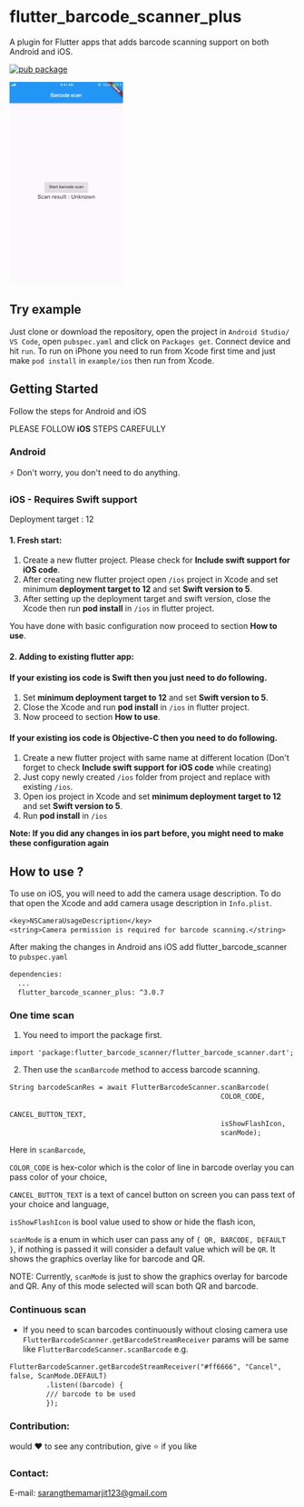 # flutter_barcode_scanner_plus

A plugin for Flutter apps that adds barcode scanning support on both Android and iOS.

[![pub package](https://img.shields.io/badge/flutter_barcode_scanner_plus-v3.0.7-blue)](https://pub.dev/packages/flutter_barcode_scanner_plus)

![Demo gif](https://github.com/AmolGangadhare/MyProfileRepo/blob/master/flutter_barcode_scanning_demo.gif "Demo")

## Try example

Just clone or download the repository, open the project in `Android Studio/ VS Code`, open `pubspec.yaml` and click on `Packages get`.
Connect device and hit `run`.
To run on iPhone you need to run from Xcode first time and just make `pod install` in `example/ios` then run from Xcode.

## Getting Started

Follow the steps for Android and iOS

PLEASE FOLLOW **iOS** STEPS CAREFULLY

### Android

:zap: Don't worry, you don't need to do anything.

### iOS - Requires Swift support

Deployment target : 12

#### 1. Fresh start:

1.  Create a new flutter project. Please check for **Include swift support for iOS code**.
2.  After creating new flutter project open `/ios` project in Xcode and set minimum **deployment target to 12**
    and set **Swift version to 5**.
3.  After setting up the deployment target and swift version, close the Xcode then run **pod install** in `/ios` in flutter project.

You have done with basic configuration now proceed to section **How to use**.

#### 2. Adding to existing flutter app:

#### If your existing ios code is **Swift** then you just need to do following.

1. Set **minimum deployment target to 12** and set **Swift version to 5**.
2. Close the Xcode and run **pod install** in `/ios` in flutter project.
3. Now proceed to section **How to use**.

#### If your existing ios code is **Objective-C** then you need to do following.

1. Create a new flutter project with same name at different location (Don't forget to check **Include swift support for iOS code** while creating)
2. Just copy newly created `/ios` folder from project and replace with existing `/ios`.
3. Open ios project in Xcode and set **minimum deployment target to 12** and set **Swift version to 5**.
4. Run **pod install** in `/ios`

**Note: If you did any changes in ios part before, you might need to make these configuration again**

## How to use ?

To use on iOS, you will need to add the camera usage description.
To do that open the Xcode and add camera usage description in `Info.plist`.

```
<key>NSCameraUsageDescription</key>
<string>Camera permission is required for barcode scanning.</string>
```

After making the changes in Android ans iOS add flutter_barcode_scanner to `pubspec.yaml`

```
dependencies:
  ...
  flutter_barcode_scanner_plus: ^3.0.7
```

### One time scan

1. You need to import the package first.

```
import 'package:flutter_barcode_scanner/flutter_barcode_scanner.dart';
```

2. Then use the `scanBarcode` method to access barcode scanning.

```
String barcodeScanRes = await FlutterBarcodeScanner.scanBarcode(
                                                    COLOR_CODE,
                                                    CANCEL_BUTTON_TEXT,
                                                    isShowFlashIcon,
                                                    scanMode);
```

Here in `scanBarcode`,

`COLOR_CODE` is hex-color which is the color of line in barcode overlay you can pass color of your choice,

`CANCEL_BUTTON_TEXT` is a text of cancel button on screen you can pass text of your choice and language,

`isShowFlashIcon` is bool value used to show or hide the flash icon,

`scanMode` is a enum in which user can pass any of `{ QR, BARCODE, DEFAULT }`, if nothing is passed it will consider a default value which will be `QR`.
It shows the graphics overlay like for barcode and QR.

NOTE: Currently, `scanMode` is just to show the graphics overlay for barcode and QR. Any of this mode selected will scan both QR and barcode.

### Continuous scan

- If you need to scan barcodes continuously without closing camera use `FlutterBarcodeScanner.getBarcodeStreamReceiver`
  params will be same like `FlutterBarcodeScanner.scanBarcode`
  e.g.

```
FlutterBarcodeScanner.getBarcodeStreamReceiver("#ff6666", "Cancel", false, ScanMode.DEFAULT)
         .listen((barcode) {
         /// barcode to be used
         });
```

### Contribution:

would :heart: to see any contribution, give :star: if you like

### Contact:

<!-- <p>
<a href="https://github.com/AmolGangadhare"><img src="https://github.com/AmolGangadhare/MyProfileRepo/blob/master/git_hub_logo.png" width="32" height="33" style="max-width:100%;"></a>
<a href="https://stackoverflow.com/users/9823185/amol-gangadhare" rel="nofollow"><img src="https://github.com/AmolGangadhare/MyProfileRepo/blob/master/stack_o_logo.svg" width="36" height="36" style="max-width:100%;"></a>
<a href="https://www.linkedin.com/in/amolgangadhare/" rel="nofollow"><img src="https://github.com/AmolGangadhare/MyProfileRepo/blob/master/linked_in_logo.svg" width="36" height="36" style="max-width:100%;"></a>
</p> -->

E-mail: sarangthemamarjit123@gmail.com
